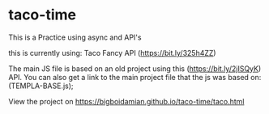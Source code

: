 # taco-time

This is a Practice using async and API's

this is currently using: Taco Fancy API (https://bit.ly/325h4ZZ)

The main JS file is based on an old project using this (https://bit.ly/2jISQyK) API. You can also get a link to the main project file that the js was based on: (TEMPLA-BASE.js);

View the project on https://bigboidamian.github.io/taco-time/taco.html
